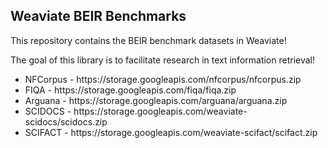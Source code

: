 <h2> Weaviate BEIR Benchmarks </h2>

This repository contains the BEIR benchmark datasets in Weaviate!

The goal of this library is to facilitate research in text information retrieval!

<ul>
  <li> NFCorpus - https://storage.googleapis.com/nfcorpus/nfcorpus.zip </li>
  <li> FIQA - https://storage.googleapis.com/fiqa/fiqa.zip </li>
  <li> Arguana - https://storage.googleapis.com/arguana/arguana.zip </li>
  <li> SCIDOCS - https://storage.googleapis.com/weaviate-scidocs/scidocs.zip </li>
  <li> SCIFACT - https://storage.googleapis.com/weaviate-scifact/scifact.zip </li>
</ul>
